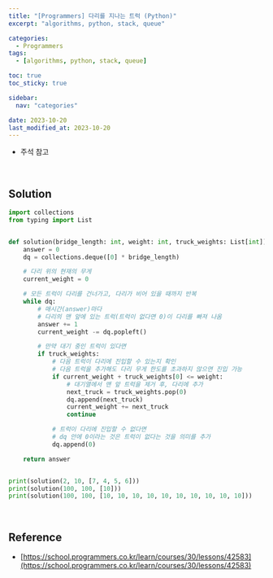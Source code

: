 ```yaml
---
title: "[Programmers] 다리를 지나는 트럭 (Python)"
excerpt: "algorithms, python, stack, queue"

categories:
  - Programmers
tags:
  - [algorithms, python, stack, queue]

toc: true
toc_sticky: true

sidebar:
  nav: "categories"

date: 2023-10-20
last_modified_at: 2023-10-20
---
```


- 주석 참고

<br>

## Solution

```python
import collections
from typing import List


def solution(bridge_length: int, weight: int, truck_weights: List[int]) -> int:
    answer = 0
    dq = collections.deque([0] * bridge_length)

    # 다리 위의 현재의 무게
    current_weight = 0

    # 모든 트럭이 다리를 건너가고, 다리가 비어 있을 때까지 반복
    while dq:
        # 매시간(answer)마다
        # 다리의 맨 앞에 있는 트럭(트럭이 없다면 0)이 다리를 빠져 나옴
        answer += 1
        current_weight -= dq.popleft()

        # 만약 대기 중인 트럭이 있다면
        if truck_weights:
            # 다음 트럭이 다리에 진입할 수 있는지 확인
            # 다음 트럭을 추가해도 다리 무게 한도를 초과하지 않으면 진입 가능
            if current_weight + truck_weights[0] <= weight:
                # 대기열에서 맨 앞 트럭을 제거 후, 다리에 추가
                next_truck = truck_weights.pop(0)
                dq.append(next_truck)
                current_weight += next_truck
                continue

            # 트럭이 다리에 진입할 수 없다면
            # dq 안에 0이라는 것은 트럭이 없다는 것을 의미를 추가
            dq.append(0)

    return answer


print(solution(2, 10, [7, 4, 5, 6]))
print(solution(100, 100, [10]))
print(solution(100, 100, [10, 10, 10, 10, 10, 10, 10, 10, 10, 10]))
```

<br>

## Reference

- [https://school.programmers.co.kr/learn/courses/30/lessons/42583](https://school.programmers.co.kr/learn/courses/30/lessons/42583)
